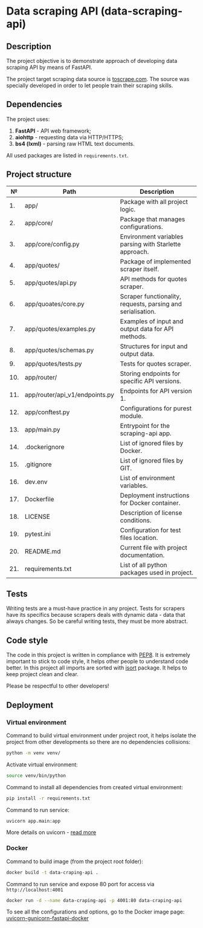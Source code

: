 # Data scraping API (data-scraping-api)

## Description
The project objective is to demonstrate approach of developing data scraping API by means
of FastAPI.

The project target scraping data source is [toscrape.com](http://quotes.toscrape.com/).
The source was specially developed in order to let people train their scraping skills.

## Dependencies
The project uses:
1. **FastAPI** - API web framework;
2. **aiohttp** - requesting data via HTTP/HTTPS;
3. **bs4 (lxml)** - parsing raw HTML text documents.

All used packages are listed in `requirements.txt`.

## Project structure
| №   | Path                           | Description                                                 |
|-----|--------------------------------|-------------------------------------------------------------|
| 1.  | app/                           | Package with all project logic.                             |
| 2.  | app/core/                      | Package that manages configurations.                        |
| 3.  | app/core/config.py             | Environment variables parsing with Starlette approach.      |
| 4.  | app/quotes/                    | Package of implemented scraper itself.                      |
| 5.  | app/quotes/api.py              | API methods for quotes scraper.                             |
| 6.  | app/quoates/core.py            | Scraper functionality, requests, parsing and serialisation. |
| 7.  | app/quotes/examples.py         | Examples of input and output data for API methods.          |
| 8.  | app/quotes/schemas.py          | Structures for input and output data.                       |
| 9.  | app/quotes/tests.py            | Tests for quotes scraper.                                   |
| 10. | app/router/                    | Storing endpoints for specific API versions.                |
| 11. | app/router/api_v1/endpoints.py | Endpoints for API version 1.                                |
| 12. | app/conftest.py                | Configurations for purest module.                           |
| 13. | app/main.py                    | Entrypoint for the scraping-api app.                        |
| 14. | .dockerignore                  | List of ignored files by Docker.                            |
| 15. | .gitignore                     | List of ignored files by GIT.                               |
| 16. | dev.env                        | List of environment variables.                              |
| 17. | Dockerfile                     | Deployment instructions for Docker container.               |
| 18. | LICENSE                        | Description of license conditions.                          |
| 19. | pytest.ini                     | Configuration for test files location.                      |
| 20. | README.md                      | Current file with project documentation.                    |
| 21. | requirements.txt               | List of all python packages used in project.                |

## Tests
Writing tests are a must-have practice in any project. Tests for scrapers have its specifics because scrapers 
deals with dynamic data - data that always changes. So be careful writing tests, they must be more abstract. 

## Code style
The code in this project is written in compliance with [PEP8](https://www.python.org/dev/peps/pep-0008/). 
It is extremely important to stick to code style, it helps other people to understand code better. 
In this project all imports are sorted with [isort](https://github.com/PyCQA/isort) package. 
It helps to keep project clean and clear.

Please be respectful to other developers!

## Deployment

### Virtual environment
Command to build virtual environment under project root, it helps  isolate the project from 
other developments so there are no dependencies collisions:
```bash
python -m venv venv/
```

Activate virtual environment:
```bash
source venv/bin/python
```

Command to install all dependencies from created virtual environment:
```bash
pip install -r requirements.txt
```

Command to run service:
```bash
uvicorn app.main:app
```

More details on uvicorn - [read more](https://www.uvicorn.org) 

### Docker
Command to build image (from the project root folder):
```bash
docker build -t data-craping-api .
```
Command to run service and expose 80 port for access via `http://localhost:4001`
```bash
docker run -d --name data-craping-api -p 4001:80 data-craping-api
```

To see all the configurations and options, go to the Docker image page: 
[uvicorn-gunicorn-fastapi-docker](https://github.com/tiangolo/uvicorn-gunicorn-fastapi-docker)
